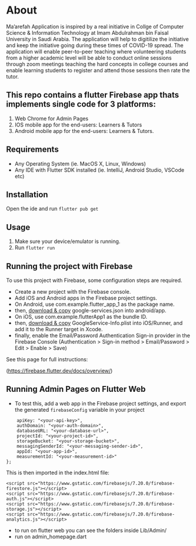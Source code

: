 # About
Ma’arefah Application is inspired by a real initiative in Collge of Computer Science & Information Technology  at Imam Abdulrahman  bin Faisal University in Saudi Arabia. The application will help to digitilize the initiative and keep the initiative going during these times of COVID-19 spread. The application will enable peer-to-peer teaching where volunteering students from a higher academic level will be able to conduct online sessions through zoom meetings teaching the hard concepts in college courses and enable learning students to register and attend those sessions then rate the tutor.

## This repo contains a flutter Firebase app thats implements single code for 3 platforms:
1. Web Chrome for Admin Pages
2. IOS mobile app for the end-users: Learners & Tutors
3. Android mobile app for the end-users: Learners & Tutors.

## Requirements 
- Any Operating System (ie. MacOS X, Linux, Windows)
- Any IDE with Flutter SDK installed (ie. IntelliJ, Android Studio, VSCode etc)

## Installation
Open the ide and run  ```flutter pub get```

## Usage
1. Make sure your device/emulator is running.
2. Run ```flutter run```



## Running the project with Firebase

To use this project with Firebase, some configuration steps are required.
- Create a new project with the Firebase console.
- Add iOS and Android apps in the Firebase project settings.
- On Android, use com.example.flutter_app_1 as the package name.
- then, [download & copy](https://firebase.google.com/docs/flutter/setup#configure_an_android_app) google-services.json into android/app.
- On iOS, use com.example.flutterApp1 as the bundle ID.
- then, [download & copy](https://firebase.google.com/docs/flutter/setup#configure_an_ios_app) GoogleService-Info.plist into iOS/Runner, and add it to the Runner target in Xcode.
- finally, enable the Email/Password Authentication Sign-in provider in the Firebase Console (Authentication > Sign-in method > Email/Password > Edit > Enable > Save)

See this page for full instructions:

(https://firebase.flutter.dev/docs/overview/)

## Running Admin Pages on Flutter Web
- To test this, add a web app in the Firebase project settings, and export the generated ```firebaseConfig``` variable in your project
```export var firebaseConfig = {
    apiKey: "<your-api-key>",
    authDomain: "<your-auth-domain>",
    databaseURL: "<your-database-url>",
    projectId: "<your-project-id>",
    storageBucket: "<your-storage-bucket>",
    messagingSenderId: "<your-messaging-sender-id>",
    appId: "<your-app-id>",
    measurementId: "<your-measurement-id>"
};
```
This is then imported in the index.html file:
```<script src="https://www.gstatic.com/firebasejs/8.3.1/firebase-app.js"></script>
<script src="https://www.gstatic.com/firebasejs/7.20.0/firebase-firestore.js"></script>
<script src="https://www.gstatic.com/firebasejs/7.20.0/firebase-auth.js"></script>
<script src="https://www.gstatic.com/firebasejs/7.20.0/firebase-storage.js"></script>
<script src="https://www.gstatic.com/firebasejs/7.20.0/firebase-analytics.js"></script>
```

- to run on flutter web you can see the folders inside Lib/Admin/
- run on admin_homepage.dart

